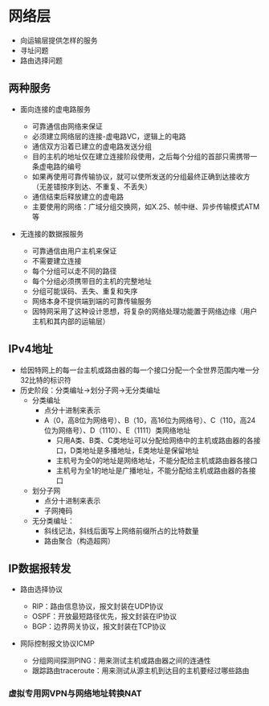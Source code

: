 # 网络层

- 向运输层提供怎样的服务
- 寻址问题
- 路由选择问题


## 两种服务
- 面向连接的虚电路服务
    - 可靠通信由网络来保证
    - 必须建立网络层的连接-虚电路VC，逻辑上的电路
    - 通信双方沿着已建立的虚电路发送分组
    - 目的主机的地址仅在建立连接阶段使用，之后每个分组的首部只需携带一条虚电路的编号
    - 如果再使用可靠传输协议，就可以使所发送的分组最终正确到达接收方（无差错按序到达、不重复、不丢失）
    - 通信结束后释放建立的虚电路
    - 主要使用的网络：广域分组交换网，如X.25、帧中继、异步传输模式ATM等
  
- 无连接的数据报服务
    - 可靠通信由用户主机来保证
    - 不需要建立连接
    - 每个分组可以走不同的路径
    - 每个分组必须携带目的主机的完整地址
    - 分组可能误码、丢失、重复和失序
    - 网络本身不提供端到端的可靠传输服务
    - 因特网采用了这种设计思想，将复杂的网络处理功能置于网络边缘（用户主机和其内部的运输层）

## IPv4地址
- 给因特网上的每一台主机或路由器的每一个接口分配一个全世界范围内唯一分32比特的标识符
- 历史阶段：分类编址->划分子网->无分类编址
  - 分类编址
    - 点分十进制来表示
    - A（0，高8位为网络号）、B（10，高16位为网络号）、C（110，高24位为网络号）、D（1110）、E（1111）类网络地址
      - 只用A类、B类、C类地址可以分配给网络中的主机或路由器的各接口，D类地址是多播地址，E类地址是保留地址
      - 主机号为全0的地址是网络地址，不能分配给主机或路由器各接口
      - 主机号为全1的地址是广播地址，不能分配给主机或路由器的各接口
  - 划分子网
    - 点分十进制来表示
    - 子网掩码
  - 无分类编址：
    - 斜线记法，斜线后面写上网络前缀所占的比特数量
    - 路由聚合（构造超网）

## IP数据报转发

- 路由选择协议
  - RIP：路由信息协议，报文封装在UDP协议
  - OSPF：开放最短路径优先，报文封装在IP协议
  - BGP：边界网关协议，报文封装在TCP协议

- 网际控制报文协议ICMP
  - 分组网间探测PING：用来测试主机或路由器之间的连通性
  - 跟踪路由traceroute：用来测试从源主机到达目的主机要经过哪些路由


### 虚拟专用网VPN与网络地址转换NAT
